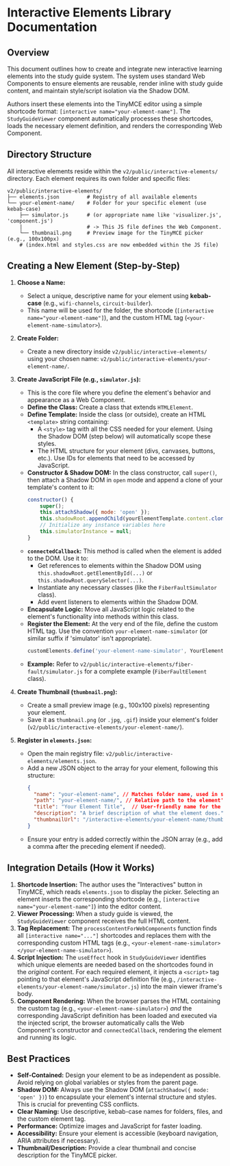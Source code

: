 # Interactive Elements Library Documentation

## Overview

This document outlines how to create and integrate new interactive learning elements into the study guide system. The system uses standard Web Components to ensure elements are reusable, render inline with study guide content, and maintain style/script isolation via the Shadow DOM.

Authors insert these elements into the TinyMCE editor using a simple shortcode format: `[interactive name="your-element-name"]`. The `StudyGuideViewer` component automatically processes these shortcodes, loads the necessary element definition, and renders the corresponding Web Component.

## Directory Structure

All interactive elements reside within the `v2/public/interactive-elements/` directory. Each element requires its own folder and specific files:

```
v2/public/interactive-elements/
├── elements.json         # Registry of all available elements
└── your-element-name/    # Folder for your specific element (use kebab-case)
    ├── simulator.js      # (or appropriate name like 'visualizer.js', 'component.js')
    |                     # -> This JS file defines the Web Component.
    └── thumbnail.png     # Preview image for the TinyMCE picker (e.g., 100x100px)
    # (index.html and styles.css are now embedded within the JS file)
```

## Creating a New Element (Step-by-Step)

1.  **Choose a Name:**
    *   Select a unique, descriptive name for your element using **kebab-case** (e.g., `wifi-channels`, `circuit-builder`).
    *   This name will be used for the folder, the shortcode (`[interactive name="your-element-name"]`), and the custom HTML tag (`<your-element-name-simulator>`).

2.  **Create Folder:**
    *   Create a new directory inside `v2/public/interactive-elements/` using your chosen name: `v2/public/interactive-elements/your-element-name/`.

3.  **Create JavaScript File (e.g., `simulator.js`):**
    *   This is the core file where you define the element's behavior and appearance as a Web Component.
    *   **Define the Class:** Create a class that extends `HTMLElement`.
    *   **Define Template:** Inside the class (or outside), create an HTML `<template>` string containing:
        *   A `<style>` tag with all the CSS needed for your element. Using the Shadow DOM (step below) will automatically scope these styles.
        *   The HTML structure for your element (divs, canvases, buttons, etc.). Use IDs for elements that need to be accessed by JavaScript.
    *   **Constructor & Shadow DOM:** In the class constructor, call `super()`, then attach a Shadow DOM in `open` mode and append a clone of your template's content to it:
        ```javascript
        constructor() {
            super();
            this.attachShadow({ mode: 'open' });
            this.shadowRoot.appendChild(yourElementTemplate.content.cloneNode(true));
            // Initialize any instance variables here
            this.simulatorInstance = null;
        }
        ```
    *   **`connectedCallback`:** This method is called when the element is added to the DOM. Use it to:
        *   Get references to elements within the Shadow DOM using `this.shadowRoot.getElementById(...)` or `this.shadowRoot.querySelector(...)`.
        *   Instantiate any necessary classes (like the `FiberFaultSimulator` class).
        *   Add event listeners to elements within the Shadow DOM.
    *   **Encapsulate Logic:** Move all JavaScript logic related to the element's functionality into methods within this class.
    *   **Register the Element:** At the very end of the file, define the custom HTML tag. Use the convention `your-element-name-simulator` (or similar suffix if 'simulator' isn't appropriate).
        ```javascript
        customElements.define('your-element-name-simulator', YourElementNameElement);
        ```
    *   **Example:** Refer to `v2/public/interactive-elements/fiber-fault/simulator.js` for a complete example (`FiberFaultElement` class).

4.  **Create Thumbnail (`thumbnail.png`):**
    *   Create a small preview image (e.g., 100x100 pixels) representing your element.
    *   Save it as `thumbnail.png` (or `.jpg`, `.gif`) inside your element's folder (`v2/public/interactive-elements/your-element-name/`).

5.  **Register in `elements.json`:**
    *   Open the main registry file: `v2/public/interactive-elements/elements.json`.
    *   Add a new JSON object to the array for your element, following this structure:
        ```json
        {
          "name": "your-element-name", // Matches folder name, used in shortcode
          "path": "your-element-name/", // Relative path to the element's folder
          "title": "Your Element Title",  // User-friendly name for the TinyMCE picker
          "description": "A brief description of what the element does.",
          "thumbnailUrl": "/interactive-elements/your-element-name/thumbnail.png" // Path to the thumbnail
        }
        ```
    *   Ensure your entry is added correctly within the JSON array (e.g., add a comma after the preceding element if needed).

## Integration Details (How it Works)

1.  **Shortcode Insertion:** The author uses the "Interactives" button in TinyMCE, which reads `elements.json` to display the picker. Selecting an element inserts the corresponding shortcode (e.g., `[interactive name="your-element-name"]`) into the editor content.
2.  **Viewer Processing:** When a study guide is viewed, the `StudyGuideViewer` component receives the full HTML content.
3.  **Tag Replacement:** The `processContentForWebComponents` function finds all `[interactive name="..."]` shortcodes and replaces them with the corresponding custom HTML tags (e.g., `<your-element-name-simulator></your-element-name-simulator>`).
4.  **Script Injection:** The `useEffect` hook in `StudyGuideViewer` identifies which unique elements are needed based on the shortcodes found in the *original* content. For each required element, it injects a `<script>` tag pointing to that element's JavaScript definition file (e.g., `/interactive-elements/your-element-name/simulator.js`) into the main viewer iframe's body.
5.  **Component Rendering:** When the browser parses the HTML containing the custom tag (e.g., `<your-element-name-simulator>`) *and* the corresponding JavaScript definition has been loaded and executed via the injected script, the browser automatically calls the Web Component's constructor and `connectedCallback`, rendering the element and running its logic.

## Best Practices

*   **Self-Contained:** Design your element to be as independent as possible. Avoid relying on global variables or styles from the parent page.
*   **Shadow DOM:** Always use the Shadow DOM (`attachShadow({ mode: 'open' })`) to encapsulate your element's internal structure and styles. This is crucial for preventing CSS conflicts.
*   **Clear Naming:** Use descriptive, kebab-case names for folders, files, and the custom element tag.
*   **Performance:** Optimize images and JavaScript for faster loading.
*   **Accessibility:** Ensure your element is accessible (keyboard navigation, ARIA attributes if necessary).
*   **Thumbnail/Description:** Provide a clear thumbnail and concise description for the TinyMCE picker.
